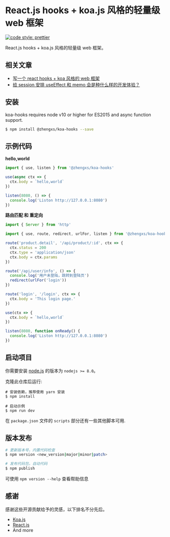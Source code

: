 # React.js hooks + koa.js 风格的轻量级 web 框架

[![code style: prettier](https://img.shields.io/badge/code_style-prettier-ff69b4.svg?style=flat-square)](https://github.com/prettier/prettier)

React.js hooks + koa.js 风格的轻量级 web 框架。

## 相关文章

* [写一个 react hooks + koa 风格的 web 框架](https://juejin.im/post/6844904127382683655)
* [给 session 安排 useEffect 和 memo 会是种什么样的开发体验？](https://juejin.im/post/6844904128808747022)

## 安装

koa-hooks requires node v10 or higher for ES2015 and async function support.

```bash
$ npm install @zhengxs/koa-hooks --save
```

## 示例代码

**hello,world**

```javascript
import { use, listen } from '@zhengxs/koa-hooks'

use(async ctx => {
  ctx.body = `hello,world`
})

listen(8080, () => {
  console.log('Liston http://127.0.0.1:8080')
})
```

**路由匹配 和 重定向**

```javascript
import { Server } from 'http'

import { use, route, redirect, urlFor, listen } from '@zhengxs/koa-hooks'

route('product.detail', '/api/product/:id', ctx => {
  ctx.status = 200
  ctx.type = 'application/json'
  ctx.body = ctx.params
})

route('/api/user/info', () => {
  console.log('用户未登陆，跳转到登陆页')
  redirect(urlFor('login'))
})

route('login', '/login', ctx => {
  ctx.body = 'This login page.'
})

use(ctx => {
  ctx.body = `hello,world`
})

listen(8080, function onReady() {
  console.log('Liston http://127.0.0.1:8080')
})
```

## 启动项目

你需要安装 [node.js][node.js] 的版本为 `nodejs >= 8.0`。

克隆此仓库后运行:

```shell
# 安装依赖，推荐使用 yarn 安装
$ npm install

# 启动示例
$ npm run dev
```

在 `package.json` 文件的 `scripts` 部分还有一些其他脚本可用.

## 版本发布

```bash
# 更新版本号，内置代码检查
$ npm version <new_version|major|minor|patch>

# 发布代码包，自动代码
$ npm publish
```

可使用 `npm version --help` 查看帮助信息

## 感谢

感谢这些开源贡献给予的灵感，以下排名不分先后。

- [Koa.js][koa]
- [React.js][react]
- And more

[node.js]: https://nodejs.org/
[koa]: https://github.com/koajs/koa
[react]: https://github.com/facebook/react
